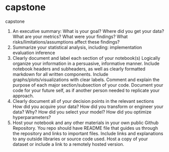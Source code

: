 # capstone
capstone

1. An executive summary:
What is your goal?
Where did you get your data?
What are your metrics?
What were your findings?
What risks/limitations/assumptions affect these findings?
2. Summarize your statistical analysis, including:
implementation
evaluation
inference
3. Clearly document and label each section of your notebook(s)
Logically organize your information in a persuasive, informative manner.
Include notebook headers and subheaders, as well as clearly formatted markdown for all written components.
Include graphs/plots/visualizations with clear labels.
Comment and explain the purpose of each major section/subsection of your code.
Document your code for your future self, as if another person needed to replicate your approach.
4. Clearly document all of your decision points in the relevant sections
How did you acquire your data?
How did you transform or engineer your data? Why?
How did you select your model?
How did you optimize hyperparameters?
5. Host your notebook and any other materials in your own public Github Repository.
You repo should have README file that guides us through the repository and links to important files.
Include links and explanations to any outside libraries or source code used.
Host a copy of your dataset or include a link to a remotely hosted version.